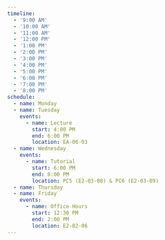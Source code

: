 ```yaml
---
timeline:
  - '9:00 AM'
  - '10:00 AM'
  - '11:00 AM'
  - '12:00 PM'
  - '1:00 PM'
  - '2:00 PM'
  - '3:00 PM'
  - '4:00 PM'
  - '5:00 PM'
  - '6:00 PM'
  - '7:00 PM'
  - '8:00 PM'
schedule:
  - name: Monday
  - name: Tuesday
    events:
      - name: Lecture
        start: 4:00 PM
        end: 6:00 PM
        location: EA-06-03
  - name: Wednesday
    events:
      - name: Tutorial
        start: 6:00 PM
        end: 8:00 PM
        location: PC5 (E2-03-08) & PC6 (E2-03-09)
  - name: Thursday
  - name: Friday
    events:
      - name: Office Hours
        start: 12:30 PM
        end: 2:00 PM
        location: E2-02-06
---
```

